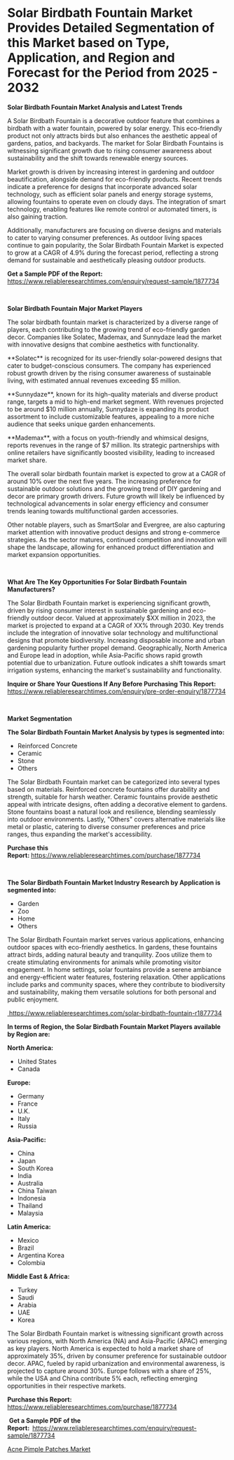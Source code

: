 <p><h1>Solar Birdbath Fountain Market Provides Detailed Segmentation of this Market based on Type, Application, and Region and Forecast for the Period from 2025 - 2032</h1></p><p><strong>Solar Birdbath Fountain Market Analysis and Latest Trends</strong></p>
<p><p>A Solar Birdbath Fountain is a decorative outdoor feature that combines a birdbath with a water fountain, powered by solar energy. This eco-friendly product not only attracts birds but also enhances the aesthetic appeal of gardens, patios, and backyards. The market for Solar Birdbath Fountains is witnessing significant growth due to rising consumer awareness about sustainability and the shift towards renewable energy sources.</p><p>Market growth is driven by increasing interest in gardening and outdoor beautification, alongside demand for eco-friendly products. Recent trends indicate a preference for designs that incorporate advanced solar technology, such as efficient solar panels and energy storage systems, allowing fountains to operate even on cloudy days. The integration of smart technology, enabling features like remote control or automated timers, is also gaining traction. </p><p>Additionally, manufacturers are focusing on diverse designs and materials to cater to varying consumer preferences. As outdoor living spaces continue to gain popularity, the Solar Birdbath Fountain Market is expected to grow at a CAGR of 4.9% during the forecast period, reflecting a strong demand for sustainable and aesthetically pleasing outdoor products.</p></p>
<p><strong>Get a Sample PDF of the Report:&nbsp;</strong> <a href="https://www.reliableresearchtimes.com/enquiry/request-sample/1877734?utm_campaign=2220&utm_medium=2&utm_source=Github&utm_content=ia&utm_term=05042025&utm_id=solar-birdbath-fountain">https://www.reliableresearchtimes.com/enquiry/request-sample/1877734</a></p>
<p>&nbsp;</p>
<p><strong>Solar Birdbath Fountain Major Market Players</strong></p>
<p><p>The solar birdbath fountain market is characterized by a diverse range of players, each contributing to the growing trend of eco-friendly garden decor. Companies like Solatec, Mademax, and Sunnydaze lead the market with innovative designs that combine aesthetics with functionality. </p><p>**Solatec** is recognized for its user-friendly solar-powered designs that cater to budget-conscious consumers. The company has experienced robust growth driven by the rising consumer awareness of sustainable living, with estimated annual revenues exceeding $5 million. </p><p>**Sunnydaze**, known for its high-quality materials and diverse product range, targets a mid to high-end market segment. With revenues projected to be around $10 million annually, Sunnydaze is expanding its product assortment to include customizable features, appealing to a more niche audience that seeks unique garden enhancements.</p><p>**Mademax**, with a focus on youth-friendly and whimsical designs, reports revenues in the range of $7 million. Its strategic partnerships with online retailers have significantly boosted visibility, leading to increased market share. </p><p>The overall solar birdbath fountain market is expected to grow at a CAGR of around 10% over the next five years. The increasing preference for sustainable outdoor solutions and the growing trend of DIY gardening and decor are primary growth drivers. Future growth will likely be influenced by technological advancements in solar energy efficiency and consumer trends leaning towards multifunctional garden accessories. </p><p>Other notable players, such as SmartSolar and Evergree, are also capturing market attention with innovative product designs and strong e-commerce strategies. As the sector matures, continued competition and innovation will shape the landscape, allowing for enhanced product differentiation and market expansion opportunities.</p></p>
<p>&nbsp;</p>
<p><strong>What Are The Key Opportunities For Solar Birdbath Fountain Manufacturers?</strong></p>
<p><p>The Solar Birdbath Fountain market is experiencing significant growth, driven by rising consumer interest in sustainable gardening and eco-friendly outdoor decor. Valued at approximately $XX million in 2023, the market is projected to expand at a CAGR of XX% through 2030. Key trends include the integration of innovative solar technology and multifunctional designs that promote biodiversity. Increasing disposable income and urban gardening popularity further propel demand. Geographically, North America and Europe lead in adoption, while Asia-Pacific shows rapid growth potential due to urbanization. Future outlook indicates a shift towards smart irrigation systems, enhancing the market's sustainability and functionality.</p></p>
<p><strong>Inquire or Share Your Questions If Any Before Purchasing This Report:</strong> <a href="https://www.reliableresearchtimes.com/enquiry/pre-order-enquiry/1877734?utm_campaign=2220&utm_medium=2&utm_source=Github&utm_content=ia&utm_term=05042025&utm_id=solar-birdbath-fountain">https://www.reliableresearchtimes.com/enquiry/pre-order-enquiry/1877734</a></p>
<p>&nbsp;</p>
<p><strong>Market Segmentation</strong></p>
<p><strong>The Solar Birdbath Fountain Market Analysis by types is segmented into:</strong></p>
<p><ul><li>Reinforced Concrete</li><li>Ceramic</li><li>Stone</li><li>Others</li></ul></p>
<p><p>The Solar Birdbath Fountain market can be categorized into several types based on materials. Reinforced concrete fountains offer durability and strength, suitable for harsh weather. Ceramic fountains provide aesthetic appeal with intricate designs, often adding a decorative element to gardens. Stone fountains boast a natural look and resilience, blending seamlessly into outdoor environments. Lastly, "Others" covers alternative materials like metal or plastic, catering to diverse consumer preferences and price ranges, thus expanding the market's accessibility.</p></p>
<p><strong>Purchase this Report:&nbsp;</strong><a href="https://www.reliableresearchtimes.com/purchase/1877734?utm_campaign=2220&utm_medium=2&utm_source=Github&utm_content=ia&utm_term=05042025&utm_id=solar-birdbath-fountain">https://www.reliableresearchtimes.com/purchase/1877734</a></p>
<p>&nbsp;</p>
<p><strong>The Solar Birdbath Fountain Market Industry Research by Application is segmented into:</strong></p>
<p><ul><li>Garden</li><li>Zoo</li><li>Home</li><li>Others</li></ul></p>
<p><p>The Solar Birdbath Fountain market serves various applications, enhancing outdoor spaces with eco-friendly aesthetics. In gardens, these fountains attract birds, adding natural beauty and tranquility. Zoos utilize them to create stimulating environments for animals while promoting visitor engagement. In home settings, solar fountains provide a serene ambiance and energy-efficient water features, fostering relaxation. Other applications include parks and community spaces, where they contribute to biodiversity and sustainability, making them versatile solutions for both personal and public enjoyment.</p></p>
<p><a href="https://www.reliableresearchtimes.com/solar-birdbath-fountain-r1877734?utm_campaign=2220&utm_medium=2&utm_source=Github&utm_content=ia&utm_term=05042025&utm_id=solar-birdbath-fountain">&nbsp;https://www.reliableresearchtimes.com/solar-birdbath-fountain-r1877734</a></p>
<p><strong>In terms of Region, the Solar Birdbath Fountain Market Players available by Region are:</strong></p>
<p>
    <p> <strong> North America: </strong>
        <ul>
            <li>United States</li>
            <li>Canada</li>
        </ul>
        </p> 
    <p> <strong> Europe: </strong>
        <ul>
            <li>Germany</li>
            <li>France</li>
            <li>U.K.</li>
            <li>Italy</li>
            <li>Russia</li>
        </ul>
        </p> 
    <p> <strong> Asia-Pacific: </strong>
        <ul>
            <li>China</li>
            <li>Japan</li>
            <li>South Korea</li>
            <li>India</li>
            <li>Australia</li>
            <li>China Taiwan</li>
            <li>Indonesia</li>
            <li>Thailand</li>
            <li>Malaysia</li>
        </ul>
        </p> 
    <p> <strong> Latin America: </strong>
        <ul>
            <li>Mexico</li>
            <li>Brazil</li>
            <li>Argentina Korea</li>
            <li>Colombia</li>
        </ul>
        </p> 
    <p> <strong> Middle East & Africa: </strong>
        <ul>
            <li>Turkey</li>
            <li>Saudi</li>
            <li>Arabia</li>
            <li>UAE</li>
            <li>Korea</li>
        </ul>
    </p>
    </p>
<p><p>The Solar Birdbath Fountain market is witnessing significant growth across various regions, with North America (NA) and Asia-Pacific (APAC) emerging as key players. North America is expected to hold a market share of approximately 35%, driven by consumer preference for sustainable outdoor decor. APAC, fueled by rapid urbanization and environmental awareness, is projected to capture around 30%. Europe follows with a share of 25%, while the USA and China contribute 5% each, reflecting emerging opportunities in their respective markets.</p></p>
<p><strong>Purchase this Report: </strong><a href="https://www.reliableresearchtimes.com/purchase/1877734?utm_campaign=2220&utm_medium=2&utm_source=Github&utm_content=ia&utm_term=05042025&utm_id=solar-birdbath-fountain">https://www.reliableresearchtimes.com/purchase/1877734</a></p>
<p>&nbsp;<strong>Get a Sample PDF of the Report:&nbsp;&nbsp;</strong><a href="https://www.reliableresearchtimes.com/enquiry/request-sample/1877734?utm_campaign=2220&utm_medium=2&utm_source=Github&utm_content=ia&utm_term=05042025&utm_id=solar-birdbath-fountain">https://www.reliableresearchtimes.com/enquiry/request-sample/1877734</a></p>
<p><strong></strong></p>
<p><p><a href="https://github.com/jerhoskinson197676/Market-Research-Report-List-1/blob/main/acne-pimple-patches-market.md?utm_campaign=2220&utm_medium=2&utm_source=Github&utm_content=ia&utm_term=05042025&utm_id=solar-birdbath-fountain">Acne Pimple Patches Market</a></p></p>